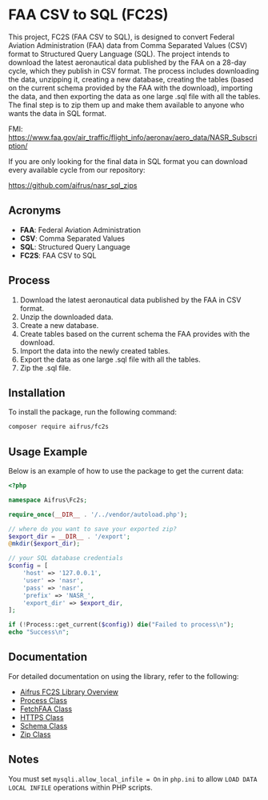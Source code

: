 # FAA CSV to SQL (FC2S)

This project, FC2S (FAA CSV to SQL), is designed to convert Federal Aviation Administration (FAA) data from Comma Separated Values (CSV) format to Structured Query Language (SQL). The project intends to download the latest aeronautical data published by the FAA on a 28-day cycle, which they publish in CSV format. The process includes downloading the data, unzipping it, creating a new database, creating the tables (based on the current schema provided by the FAA with the download), importing the data, and then exporting the data as one large .sql file with all the tables. The final step is to zip them up and make them available to anyone who wants the data in SQL format.

FMI: https://www.faa.gov/air_traffic/flight_info/aeronav/aero_data/NASR_Subscription/

If you are only looking for the final data in SQL format you can download every available cycle from our repository:

https://github.com/aifrus/nasr_sql_zips

## Acronyms

- **FAA**: Federal Aviation Administration
- **CSV**: Comma Separated Values
- **SQL**: Structured Query Language
- **FC2S**: FAA CSV to SQL

## Process

1. Download the latest aeronautical data published by the FAA in CSV format.
2. Unzip the downloaded data.
3. Create a new database.
4. Create tables based on the current schema the FAA provides with the download.
5. Import the data into the newly created tables.
6. Export the data as one large .sql file with all the tables.
7. Zip the .sql file.

## Installation

To install the package, run the following command:

```bash
composer require aifrus/fc2s
```

## Usage Example

Below is an example of how to use the package to get the current data:

```php
<?php

namespace Aifrus\Fc2s;

require_once(__DIR__ . '/../vendor/autoload.php');

// where do you want to save your exported zip?
$export_dir = __DIR__ . '/export';
@mkdir($export_dir);

// your SQL database credentials
$config = [
    'host' => '127.0.0.1',
    'user' => 'nasr',
    'pass' => 'nasr',
    'prefix' => 'NASR_',
    'export_dir' => $export_dir,
];

if (!Process::get_current($config)) die("Failed to process\n");
echo "Success\n";
```

## Documentation

For detailed documentation on using the library, refer to the following:

- [Aifrus FC2S Library Overview](docs/README.md)
- [Process Class](docs/Process.md)
- [FetchFAA Class](docs/FetchFAA.md)
- [HTTPS Class](docs/HTTPS.md)
- [Schema Class](docs/Schema.md)
- [Zip Class](docs/Zip.md)

## Notes

You must set `mysqli.allow_local_infile = On` in `php.ini` to allow `LOAD DATA LOCAL INFILE` operations within PHP scripts.
